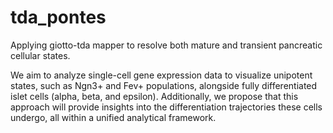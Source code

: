 # tda_pontes
Applying giotto-tda mapper to resolve both mature and transient pancreatic cellular states.

We aim to analyze single-cell gene expression data to visualize unipotent states, such as Ngn3+ and Fev+ populations, alongside fully differentiated islet cells (alpha, beta, and epsilon). Additionally, we propose that this approach will provide insights into the differentiation trajectories these cells undergo, all within a unified analytical framework.
